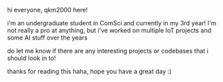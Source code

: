 <!---
qkm2000/qkm2000 is a ✨ special ✨ repository because its `README.md` (this file) appears on your GitHub profile.
You can click the Preview link to take a look at your changes.
--->


hi everyone, qkm2000 here!

i'm an undergraduate student in ComSci and currently in my 3rd year! I'm not really a pro at anything, but i've worked on multiple IoT projects and some AI stuff over the years

do let me know if there are any interesting projects or codebases that i should look in to!

thanks for reading this haha, hope you have a great day :)
